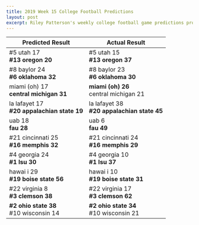 ```yaml
---
title: 2019 Week 15 College Football Predictions
layout: post
excerpt: Riley Patterson's weekly college football game predictions produced from a gradually improving pagerank-based model. Updated with comparisons to actual results as those results come in.
---
```


| Predicted Result | Actual Result |
|------------------|---------------|
| #5 utah 17<br>**#13 oregon 20** | #5 utah 15<br>**#13 oregon 37** |
| #8 baylor 24<br>**#6 oklahoma 32** | #8 baylor 23<br>**#6 oklahoma 30** |
| miami (oh) 17<br>**central michigan 31** | **miami (oh) 26**<br>central michigan 21 |
| la lafayet 17<br>**#20 appalachian state 19** | la lafayet 38<br>**#20 appalachian state 45** |
| uab 18<br>**fau 28** | uab 6<br>**fau 49** |
| #21 cincinnati 25<br>**#16 memphis 32** | #21 cincinnati 24<br>**#16 memphis 29** |
| #4 georgia 24<br>**#1 lsu 30** | #4 georgia 10<br>**#1 lsu 37** |
| hawai i 29<br>**#19 boise state 56** | hawai i 10<br>**#19 boise state 31** |
| #22 virginia 8<br>**#3 clemson 38** | #22 virginia 17<br>**#3 clemson 62** |
| **#2 ohio state 38**<br>#10 wisconsin 14 | **#2 ohio state 34**<br>#10 wisconsin 21 |

